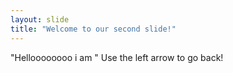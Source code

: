 ```yaml
---
layout: slide
title: "Welcome to our second slide!"
---
```

"Helloooooooo i am "
Use the left arrow to go back!
